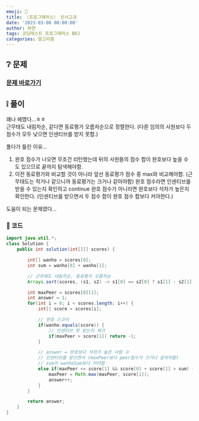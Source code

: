 ```yaml
---
emoji: 🐜
title: 〈프로그래머스〉 인사고과
date: '2023-03-08 00:00:00'
author: 하연
tags: 코딩테스트 프로그래머스 BOJ
categories: 알고리즘
---
```


## ❔ 문제

### [문제 바로가기](https://school.programmers.co.kr/learn/courses/30/lessons/152995)

## ❕ 풀이

꽤나 헤맸다...ㅎㅎ  
근무태도 내림차순, 같다면 동료평가 오름차순으로 정렬한다. (다른 임의의 사원보다 두 점수가 모두 낮으면 인센티브를 받지 못함.)

풀다가 틀린 이유...

1. 완호 점수가 나오면 무조건 리턴했는데 뒤의 사원들의 점수 합이 완호보다 높을 수도 있으므로 끝까지 탐색해야함.
2. 이전 동료평가와 비교할 것이 아니라 앞선 동료평가 점수 중 max와 비교해야함. (근무태도는 작거나 같으니까 동료평가는 크거나 같아야함)
   완호 점수라면 인센티브를 받을 수 있는지 확인하고 continue
   완호 점수가 아니라면 완호보다 석차가 높은지 확인한다. (인센티브를 받으면서 두 점수 합이 완호 점수 합보다 커야한다.)

도움이 되는 문제였다...

### 👀 코드

```java
import java.util.*;
class Solution {
    public int solution(int[][] scores) {

        int[] wanho = scores[0];
        int sum = wanho[0] + wanho[1];

        // 근무태도 내림차순, 동료평가 오름차순
        Arrays.sort(scores, (s1, s2) -> s1[0] == s2[0] ? s1[1] - s2[1] : s2[0] - s1[0]);

        int maxPeer = scores[0][1];
        int answer = 1;
        for(int i = 0; i < scores.length; i++) {
            int[] score = scores[i];

            // 완호 스코어
            if(wanho.equals(score)) {
                // 인센티브 못 받는지 체크
                if(maxPeer > score[1]) return -1;
            }

            // answer = 완호보다 석차가 높은 사람 수
            // 인센티브를 받으면서 (maxPeer보다 peer점수가 크거나 같아야함)
            // sum이 wanhoSum보다 커야함
            else if(maxPeer <= score[1] && score[0] + score[1] > sum) {
                maxPeer = Math.max(maxPeer, score[1]);
                answer++;
            }
        }

        return answer;
    }
}
```

```toc

```
